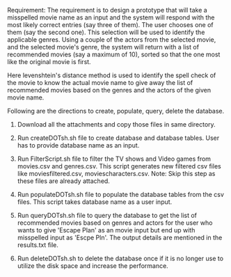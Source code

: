Requirement: 
The requirement is to design a prototype that will take a misspelled movie name as an input and the system will respond with the most likely correct entries (say three of them). The user chooses one of them (say the second one). This selection will be used to identify the applicable genres. Using a couple of the actors from the selected movie, and the selected movie's genre, the system will return with a list of recommended movies (say a maximum of 10), sorted so that the one most like the original movie is first.

Here levenshtein's distance method is used to identify the spell check of the movie to know the actual movie name to give away the list of recommended movies based on the genres and the actors of the given movie name.

Following are the directions to create, populate, query, delete the database.

1. Download all the attachments and copy those files in same directory.

2. Run createDOTsh.sh file to create database and database tables. User has to provide database name as an input.

3. Run FilterScript.sh file to filter the TV shows and Video games from movies.csv and genres.csv. This script generates new filtered csv files like moviesfiltered.csv, moviescharacters.csv.
Note: Skip this step as these files are already attached.

4. Run populateDOTsh.sh file to populate the database tables from the csv files. This script takes database name as a user input.

5. Run queryDOTsh.sh file to query the database to get the list of recommended movies based on genres and actors for the user who wants to give 'Escape Plan' as an movie input but end up with misspelled input as 'Escpe Pln'. The output details are mentioned in the results.txt file.

6. Run deleteDOTsh.sh to delete the database once if it is no longer use to utilize the disk space and increase the performance.
